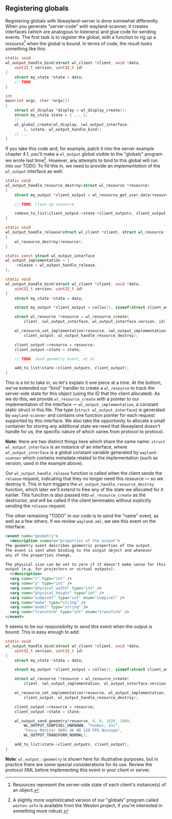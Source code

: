 ## Registering globals

Registering globals with libwayland-server is done somewhat differently. When
you generate "server-code" with wayland-scanner, it creates interfaces
(which are analogous to listeners) and glue code for sending events. The first
task is to register the global, with a function to rig up a *resource*[^1] when
the global is bound. In terms of code, the result looks something like this:

```c
static void
wl_output_handle_bind(struct wl_client *client, void *data,
    uint32_t version, uint32_t id)
{
    struct my_state *state = data;
    // TODO
}

int
main(int argc, char *argv[])
{
    struct wl_display *display = wl_display_create();
    struct my_state state = { ... };
    // ...
    wl_global_create(wl_display, &wl_output_interface,
        1, &state, wl_output_handle_bind);
    // ...
}
```

If you take this code and, for example, patch it into the server example chapter
4.1, you'll make a `wl_output` global visible to the "globals" program we wrote
last time[^2]. However, any attempts to bind to this global will run into our
TODO. To fill this in, we need to provide an *implementation* of the `wl_output`
interface as well.

```c
static void
wl_output_handle_resource_destroy(struct wl_resource *resource)
{
    struct my_output *client_output = wl_resource_get_user_data(resource);

    // TODO: Clean up resource

    remove_to_list(client_output->state->client_outputs, client_output);
}

static void
wl_output_handle_release(struct wl_client *client, struct wl_resource *resource)
{
    wl_resource_destroy(resource);
}

static const struct wl_output_interface
wl_output_implementation = {
    .release = wl_output_handle_release,
};

static void
wl_output_handle_bind(struct wl_client *client, void *data,
    uint32_t version, uint32_t id)
{
    struct my_state *state = data;

    struct my_output *client_output = calloc(1, sizeof(struct client_output));

    struct wl_resource *resource = wl_resource_create(
        client, &wl_output_interface, wl_output_interface.version, id);

    wl_resource_set_implementation(resource, &wl_output_implementation,
        client_output, wl_output_handle_resource_destroy);

    client_output->resource = resource;
    client_output->state = state;

    // TODO: Send geometry event, et al

    add_to_list(state->client_outputs, client_output);
}
```

This is a lot to take in, so let's explain it one piece at a time. At the
bottom, we've extended our "bind" handler to create a `wl_resource` to track the
server-side state for this object (using the ID that the client allocated). As
we do this, we provide `wl_resource_create` with a pointer to our implementation
of the interface &mdash; `wl_output_implementation`, a constant static struct in
this file. The type (`struct wl_output_interface`) is generated by 
`wayland-scanner` and contains one function pointer for each request supported
by this interface. We also take the opportunity to allocate a small container 
for storing any additional state we need that libwayland doesn't handle for us,
the specific nature of which varies from protocol to protocol.

**Note:** there are two distinct things here which share the same name:
`struct wl_output_interface` is an instance of an interface, where
`wl_output_interface` is a global constant variable generated by
`wayland-scanner` which contains metadata related to the implementation (such as
version, used in the example above).

Our `wl_output_handle_release` function is called when the client sends the
`release` request, indicating that they no longer need this resource &mdash; so 
we destroy it. This in turn triggers the `wl_output_handle_resource_destroy`
function, which later we'll extend to free any of the state we allocated for it
earlier. This function is also passed into `wl_resource_create` as the
destructor, and will be called if the client terminates without explicitly
sending the `release` request.

The other remaining "TODO" in our code is to send the "name" event, as well as a
few others. If we review `wayland.xml`, we see this event on the interface:

```xml
<event name="geometry">
  <description summary="properties of the output">
The geometry event describes geometric properties of the output.
The event is sent when binding to the output object and whenever
any of the properties change.

The physical size can be set to zero if it doesn't make sense for this
output (e.g. for projectors or virtual outputs).
  </description>
  <arg name="x" type="int" />
  <arg name="y" type="int" />
  <arg name="physical_width" type="int" />
  <arg name="physical_height" type="int" />
  <arg name="subpixel" type="int" enum="subpixel" />
  <arg name="make" type="string" />
  <arg name="model" type="string" />
  <arg name="transform" type="int" enum="transform" />
</event>
```

It seems to be our responsibility to send this event when the output is bound.
This is easy enough to add:

```c
static void
wl_output_handle_bind(struct wl_client *client, void *data,
    uint32_t version, uint32_t id)
{
    struct my_state *state = data;

    struct my_output *client_output = calloc(1, sizeof(struct client_output));

    struct wl_resource *resource = wl_resource_create(
        client, &wl_output_implementation, wl_output_interface.version, id);

    wl_resource_set_implementation(resource, wl_output_implementation,
        client_output, wl_output_handle_resource_destroy);

    client_output->resource = resource;
    client_output->state = state;

    wl_output_send_geometry(resource, 0, 0, 1920, 1080,
        WL_OUTPUT_SUBPIXEL_UNKNOWN, "Foobar, Inc",
        "Fancy Monitor 9001 4K HD 120 FPS Noscope",
        WL_OUTPUT_TRANSFORM_NORMAL);

    add_to_list(state->client_outputs, client_output);
}
```

**Note**: `wl_output::geometry` is shown here for illustrative purposes, but in
practice there are some special considerations for its use. Review the protocol
XML before implementing this event in your client or server.

[^1]: Resources represent the server-side state of each client's instance(s) of an object.

[^2]: A slightly more sophisticated version of our "globals" program called `weston-info` is available from the Weston project, if you're interested in something more robust.
